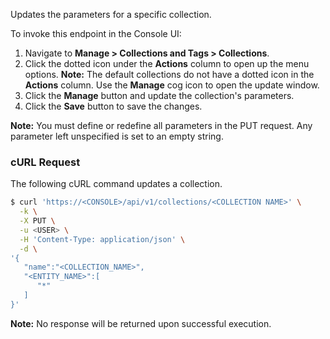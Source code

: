 Updates the parameters for a specific collection.

To invoke this endpoint in the Console UI:

1. Navigate to **Manage > Collections and Tags > Collections**.
2. Click the dotted icon under the **Actions** column to open up the menu options. **Note:** The default collections do not have a dotted icon in the **Actions** column. Use the  **Manage** cog icon to open the update window.
3. Click the **Manage** button and update the collection's parameters. 
4. Click the **Save** button to save the changes.

**Note:** You must define or redefine all parameters in the PUT request. Any parameter left unspecified is set to an empty string.

### cURL Request

The following cURL command updates a collection.

```bash
$ curl 'https://<CONSOLE>/api/v1/collections/<COLLECTION NAME>' \
  -k \
  -X PUT \
  -u <USER> \
  -H 'Content-Type: application/json' \
  -d \
'{
   "name":"<COLLECTION_NAME>",
   "<ENTITY_NAME>":[
      "*"
   ]
}'
```

**Note:** No response will be returned upon successful execution.
